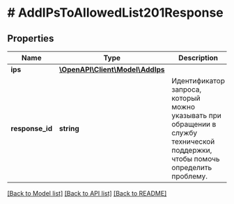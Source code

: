 # # AddIPsToAllowedList201Response

## Properties

Name | Type | Description | Notes
------------ | ------------- | ------------- | -------------
**ips** | [**\OpenAPI\Client\Model\AddIps**](AddIps.md) |  |
**response_id** | **string** | Идентификатор запроса, который можно указывать при обращении в службу технической поддержки, чтобы помочь определить проблему. |

[[Back to Model list]](../../README.md#models) [[Back to API list]](../../README.md#endpoints) [[Back to README]](../../README.md)
